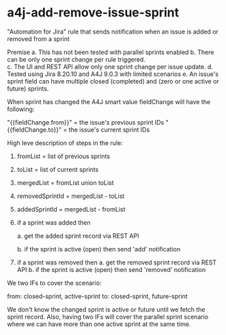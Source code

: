 # a4j-add-remove-issue-sprint
"Automation for Jira" rule that sends notification when an issue is added or removed from a sprint

Premise 
a. This has not been tested with parallel sprints enabled
b. There can be only one sprint change per rule triggered.  
c. The UI and REST API allow only one sprint change per issue update.
d. Tested using Jira 8.20.10 and A4J 9.0.3 with limited scenarios
e. An issue's sprint field can have multiple closed (completed) and (zero or one active or future) sprints.

When sprint has changed the A4J smart value fieldChange will have the following:

"{{fieldChange.from}}"  = the issue's previous sprint IDs 
"{{fieldChange.to}}"    = the issue's current sprint IDs

High leve description of steps in the rule:

1. fromList = list of previous sprints
2. toList = list of current sprints
3. mergedList = fromList union toList
4. removedSprintId = mergedList - toList
5. addedSprintId = mergedList - fromList
6. if a sprint was added then

     a. get the added sprint record via REST API

     b. if the sprint is active (open) then send 'add' notification

7. if a sprint was removed then
     a. get the removed sprint record via REST API
     b. if the sprint is active (open) then send 'removed' notification

We two IFs to cover the scenario:

  from: closed-sprint, active-sprint
  to:   closed-sprint, future-sprint

We don't know the changed sprint is active or future until we fetch the sprint record. Also, having two IFs will cover the parallel sprint scenario where we can have more than one active sprint at the same time.









